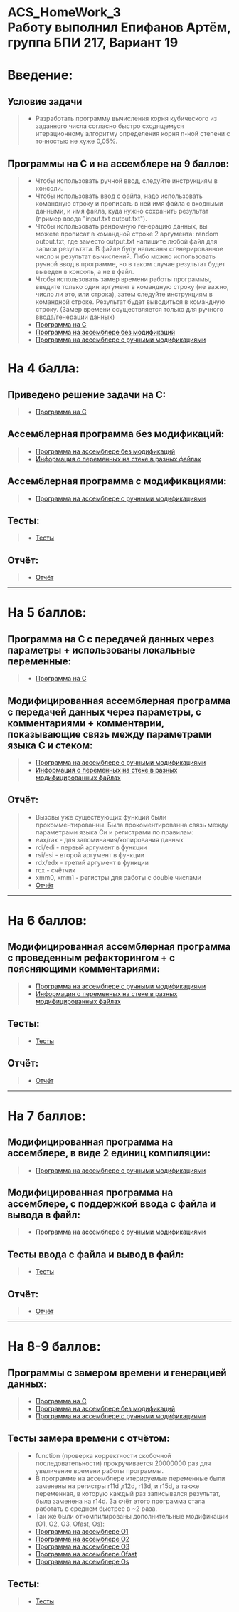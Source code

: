 # ACS_HomeWork_3 <br/> Работу выполнил Епифанов Артём, группа БПИ 217, Вариант 19
# Введение:
## Условие задачи
> * Разработать программу вычисления корня кубического из заданного числа согласно быстро сходящемуся итерационному алгоритму определения корня n-ной степени с точностью не хуже 0,05%.
## Программы на C и на ассемблере на 9 баллов:
> * Чтобы использовать ручной ввод, следуйте инструкциям в консоли.
> * Чтобы использовать ввод с файла, надо использовать командную строку и прописать в ней имя файла с входными данными, и имя файла, куда нужно сохранить результат (пример ввода "input.txt output.txt").
> * Чтобы использовать рандомную генерацию данных, вы можете прописат в командной строке 2 аргумента: random output.txt, где заместо output.txt напишите любой файл для записи результата. В файле буду написаны сгенерированное число и результат вычислений. Либо можно использовать ручной ввод в программе, но в таком случае результат будет выведен в консоль, а не в файл.
> * Чтобы использовать замер времени работы программы, введите только один аргумент в командную строку (не важно, число ли это, или строка), затем следуйте инструкциям в командной строке. Результат будет выводиться в командную строку. (Замер времени осуществляется только для ручного ввода/генерации данных)
> * [Программа на C](https://github.com/Bishop-Y/ACS_HomeWork_3/tree/main/Program%20on%20C) <br/>
> * [Программа на ассемблере без модификаций](https://github.com/Bishop-Y/ACS_HomeWork_3/tree/main/ASM%20without%20modifications) <br/>
> * [Программа на ассемблере с ручными модификациями](https://github.com/Bishop-Y/ACS_HomeWork_3/tree/main/ASM%20with%20modifications) <br/>
# На 4 балла:
## Приведено решение задачи на C: <br/>
> * [Программа на C](https://github.com/Bishop-Y/ACS_HomeWork_3/tree/main/Program%20on%20C) <br/>
## Ассемблерная программа без модификаций: <br/>
> * [Программа на ассемблере без модификаций](https://github.com/Bishop-Y/ACS_HomeWork_3/tree/main/ASM%20without%20modifications) <br/>
> * [Информация о переменных на стеке в разных файлах](https://github.com/Bishop-Y/ACS_HomeWork_3/blob/main/ASM%20without%20modifications/stack_info.md) <br/>
## Ассемблерная программа с модификациями: <br/>
> * [Программа на ассемблере с ручными модификациями](https://github.com/Bishop-Y/ACS_HomeWork_3/tree/main/ASM%20with%20modifications) <br/>
## Тесты: <br/>
> * [Тесты](https://github.com/Bishop-Y/ACS_HomeWork_3/blob/main/Tests.md) <br/>
## Отчёт: <br/>
> * [Отчёт](https://github.com/Bishop-Y/ACS_HomeWork_3/tree/main/ASM%20with%20modifications#readme) <br/>
---- 
# На 5 баллов:
##  Программа на C с передачей данных через параметры + использованы локальные переменные: <br/>
> * [Программа на C](https://github.com/Bishop-Y/ACS_HomeWork_3/tree/main/Program%20on%20C) <br/>
## Модифицированная ассемблерная программа с передачей данных через параметры, с комментариями + комментарии, показывающие связь между параметрами языка C и стеком: <br/>
> * [Программа на ассемблере с ручными модификациями](https://github.com/Bishop-Y/ACS_HomeWork_3/tree/main/ASM%20with%20modifications) <br/>
> * [Информация о переменных на стеке в разных модифицированных файлах](https://github.com/Bishop-Y/ACS_HomeWork_3/blob/main/ASM%20with%20modifications/stack_mod_info.md)
## Отчёт: <br/>
> * Вызовы уже существующих функций были прокомментированны. Была прокоментированна связь между параметрами языка Си и регистрами по правилам:
> * eax/rax - для запоминания/копирования данных
> * rdi/edi - первый аргумент в функции
> * rsi/esi - второй аргумент в функции
> * rdx/edx - третий аргумент в функции
> * rcx - счётчик
> * xmm0, xmm1 - регистры для работы с double числами
> * [Отчёт](https://github.com/Bishop-Y/ACS_HomeWork_3/tree/main/ASM%20with%20modifications#readme) <br/>
---- 
# На 6 баллов:
## Модифицированная ассемблерная программа с проведенным рефакторингом + с поясняющими комментариями: <br/>
> * [Программа на ассемблере с ручными модификациями](https://github.com/Bishop-Y/ACS_HomeWork_3/tree/main/ASM%20with%20modifications) <br/>
> * [Информация о переменных на стеке в разных модифицированных файлах](https://github.com/Bishop-Y/ACS_HomeWork_3/blob/main/ASM%20with%20modifications/stack_mod_info.md)
## Тесты: <br/>
> * [Тесты](https://github.com/Bishop-Y/ACS_HomeWork_3/blob/main/Tests.md) <br/>
## Отчёт: <br/>
> * [Отчёт](https://github.com/Bishop-Y/ACS_HomeWork_3/tree/main/ASM%20with%20modifications#readme) <br/>
----
# На 7 баллов:
## Модифицированная программа на ассемблере, в виде 2 единиц компиляции: <br/>
> * [Программа на ассемблере с ручными модификациями](https://github.com/Bishop-Y/ACS_HomeWork_3/tree/main/ASM%20with%20modifications) <br/>
## Модифицированная программа на ассемблере, с поддержкой ввода с файла и вывода в файл: <br/>
> * [Программа на ассемблере с ручными модификациями](https://github.com/Bishop-Y/ACS_HomeWork_3/tree/main/ASM%20with%20modifications) <br/>
## Тесты ввода с файла и вывод в файл: <br/>
> * [Тесты](https://github.com/Bishop-Y/ACS_HomeWork_3/blob/main/Tests.md) <br/>
## Отчёт: <br/>
> * [Отчёт](https://github.com/Bishop-Y/ACS_HomeWork_3/tree/main/ASM%20with%20modifications#readme) <br/>
----
# На 8-9 баллов:
## Программы с замером времени и генерацией данных: <br/>
> * [Программа на C](https://github.com/Bishop-Y/ACS_HomeWork_3/tree/main/Program%20on%20C) <br/>
> * [Программа на ассемблере без модификаций](https://github.com/Bishop-Y/ACS_HomeWork_3/tree/main/ASM%20without%20modifications) <br/>
> * [Программа на ассемблере с ручными модификациями](https://github.com/Bishop-Y/ACS_HomeWork_3/tree/main/ASM%20with%20modifications) <br/>
## Тесты замера времени с отчётом: <br/>
> * function (проверка корректности скобочной последовательности) прокручивается 20000000 раз для увеличение времени работы программы.
> * В программе на ассемблере итерируемые переменные были заменены на регистры r11d ,r12d, r13d, и r15d, а также переменная, в которую каждый раз записывался результат, была заменена на r14d. За счёт этого программа стала работать в среднем быстрее в ~2 раза.
> * Так же были откомпилированы дополнительные модификации (O1, O2, O3, Ofast, Os):
> * [Программа на ассемблере O1](https://github.com/Bishop-Y/ACS_HomeWork_3/tree/main/ASM_O1)
> * [Программа на ассемблере O2](https://github.com/Bishop-Y/ACS_HomeWork_3/tree/main/ASM_O2)
> * [Программа на ассемблере O3](https://github.com/Bishop-Y/ACS_HomeWork_3/tree/main/ASM_O3)
> * [Программа на ассемблере Ofast](https://github.com/Bishop-Y/ACS_HomeWork_3/tree/main/ASM_Ofast)
> * [Программа на ассемблере Os](https://github.com/Bishop-Y/ACS_HomeWork_3/tree/main/ASM_Os) <br/>
## Тесты: <br/>
> * [Тесты](https://github.com/Bishop-Y/ACS_HomeWork_3/blob/main/Tests.md) <br/>
